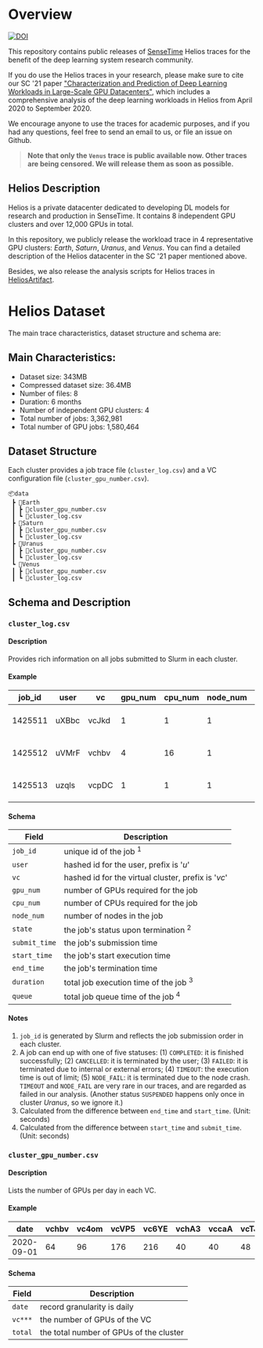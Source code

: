 # Overview
[![DOI](https://zenodo.org/badge/387395302.svg)](https://zenodo.org/badge/latestdoi/387395302)

This repository contains public releases of [SenseTime](https://www.sensetime.com) Helios traces for the benefit of the deep learning system research community. 
<!-- Note that [Git LFS](https://git-lfs.github.com/) is required for downloading Helios traces. -->

If you do use the Helios traces in your research, please make sure to cite our SC '21 paper ["Characterization and Prediction of Deep Learning Workloads in Large-Scale GPU Datacenters"](https://doi.org/10.1145/3458817.3476223), which includes a comprehensive analysis of the deep learning workloads in Helios from April 2020 to September 2020.

We encourage anyone to use the traces for academic purposes, and if you had any questions, feel free to send an email to us, or file an issue on Github. 

> **Note that only the `Venus` trace is public available now. Other traces are being censored. We will release them as soon as possible.**

## Helios Description

Helios is a private datacenter dedicated to developing DL models for research and production in SenseTime. It contains 8 independent GPU clusters and over 12,000 GPUs in total.

In this repository, we publicly release the workload trace in 4 representative GPU clusters: *Earth*, *Saturn*, *Uranus*, and *Venus*. You can find a detailed description of the Helios datacenter in the SC '21 paper mentioned above. 

Besides, we also release the analysis scripts for Helios traces in [HeliosArtifact](https://github.com/S-Lab-System-Group/HeliosArtifact).

# Helios Dataset

The main trace characteristics, dataset structure and schema are:

## Main Characteristics:
*	Dataset size: 343MB
*   Compressed dataset size: 36.4MB
*	Number of files: 8
*	Duration: 6 months
*   Number of independent GPU clusters: 4
*	Total number of jobs: 3,362,981
*	Total number of GPU jobs: 1,580,464

## Dataset Structure

Each cluster provides a job trace file (`cluster_log.csv`) and a VC configuration file (`cluster_gpu_number.csv`).

```
📦data
 ┣ 📂Earth
 ┃ ┣ 📜cluster_gpu_number.csv
 ┃ ┗ 📜cluster_log.csv
 ┣ 📂Saturn
 ┃ ┣ 📜cluster_gpu_number.csv
 ┃ ┗ 📜cluster_log.csv
 ┣ 📂Uranus
 ┃ ┣ 📜cluster_gpu_number.csv
 ┃ ┗ 📜cluster_log.csv
 ┗ 📂Venus
 ┃ ┣ 📜cluster_gpu_number.csv
 ┃ ┗ 📜cluster_log.csv
```

## Schema and Description

### `cluster_log.csv`

#### Description

Provides rich information on all jobs submitted to Slurm in each cluster.

#### Example
| job_id  | user  | vc    | gpu_num | cpu_num | node_num | state     | submit_time         | start_time          | end_time            | duration | queue |
| ------- | ----- | ----- | ------- | ------- | -------- | --------- | ------------------- | ------------------- | ------------------- | -------- | ----- |
| 1425511 | uXBbc | vcJkd | 1       | 1       | 1        | COMPLETED | 2020-06-09 18:41:01 | 2020-06-09 18:41:01 | 2020-06-10 04:55:09 | 36848    | 0     |
| 1425512 | uVMrF | vchbv | 4       | 16      | 1        | FAILED    | 2020-06-09 18:41:27 | 2020-06-09 18:41:27 | 2020-06-09 18:45:36 | 249      | 0     |
| 1425513 | uzqls | vcpDC | 1       | 1       | 1        | CANCELLED | 2020-06-09 18:41:28 | 2020-06-09 18:41:28 | 2020-06-17 14:15:21 | 675233   | 0     |

#### Schema

| Field         | Description                                         |
| ------------- | --------------------------------------------------- |
| `job_id`      | unique id of the job <sup>1</sup>                   |
| `user`        | hashed id for the user, prefix is '*u*'             |
| `vc`          | hashed id for the virtual cluster, prefix is '*vc*' |
| `gpu_num`     | number of GPUs required for the job                 |
| `cpu_num`     | number of CPUs required for the job                 |
| `node_num`    | number of nodes in the job                          |
| `state`       | the job's status upon termination  <sup>2</sup>     |
| `submit_time` | the job's submission time                           |
| `start_time`  | the job's start execution time                      |
| `end_time`    | the job's termination time                          |
| `duration`    | total job execution time of the job <sup>3</sup>    |
| `queue`       | total job queue time of the job <sup>4</sup>        |


#### Notes
1. `job_id` is generated by Slurm and reflects the job submission order in each cluster.
2. A job can end up with one of five statuses: (1) `COMPLETED`: it is finished successfully; (2) `CANCELLED`: it is terminated by the user; (3) `FAILED`: it is terminated due to internal or external errors; (4) `TIMEOUT`: the execution time is out of limit; (5) `NODE_FAIL`: it is terminated due to the node crash. `TIMEOUT` and `NODE_FAIL` are very rare in our traces, and are regarded as failed in our analysis. (Another status `SUSPENDED` happens only once in cluster *Uranus*, so we ignore it.)
3. Calculated from the difference between `end_time` and `start_time`. (Unit: seconds)
4. Calculated from the difference between `start_time` and `submit_time`. (Unit: seconds)



### ``cluster_gpu_number.csv``

#### Description

Lists the number of GPUs per day in each VC.

#### Example
| date       | vchbv | vc4om | vcVP5 | vc6YE | vchA3 | vccaA | vcTJs | vcvlY | vcSoL | vcMod | vcpDC | vc3sl | vc8Sj | vcJLV | vcLJZ | vcIya | vcJkd | vcdI0 | vcira | vcgkz | vcxS0 | vc7hD | vcXrB | vcvcM | vcp4O | total |
| ---------- | ----- | ----- | ----- | ----- | ----- | ----- | ----- | ----- | ----- | ----- | ----- | ----- | ----- | ----- | ----- | ----- | ----- | ----- | ----- | ----- | ----- | ----- | ----- | ----- | ----- | ----- |
| 2020-09-01 | 64    | 96    | 176   | 216   | 40    | 40    | 48    | 96    | 32    | 64    | 56    | 64    | 0     | 32    | 64    | 0     | 16    | 16    | 16    | 8     | 0     | 0     | 0     | 0     | 0     | 1144  |


#### Schema

| Field   | Description                             |
| ------- | --------------------------------------- |
| `date`  | record granularity is daily             |
| `vc***` | the number of GPUs of the VC            |
| `total` | the total number of GPUs of the cluster |
